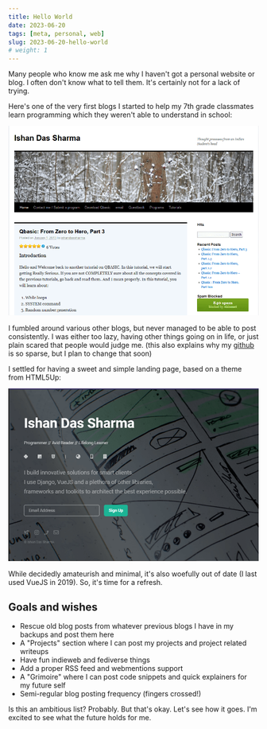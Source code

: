 ```yaml
---
title: Hello World
date: 2023-06-20
tags: [meta, personal, web]
slug: 2023-06-20-hello-world
# weight: 1
---
```


Many people who know me ask me why I haven't got a personal website or blog. I often don't know what to tell them. It's certainly not for a lack of trying.

Here's one of the very first blogs I started to help my 7th grade classmates learn programming which they weren't able to understand in school:

![Screenshot of my first blog](qbasic-site-screenshot.png)

I fumbled around various other blogs, but never managed to be able to post consistently. I was either too lazy, having other things going on in life, or just plain scared that people would judge me. (this also explains why my [github](https://github.com/sad-pixel/) is so sparse, but I plan to change that soon)

I  settled for having a sweet and simple landing page, based on a theme from HTML5Up:

![Screenshot of my landing page](landing-page-screenshot.png)

While decidedly amateurish and minimal, it's also woefully out of date (I last used VueJS in 2019). So, it's time for a refresh.

## Goals and wishes
* Rescue old blog posts from whatever previous blogs I have in my backups and post them here
* A "Projects" section where I can post my projects and project related writeups
* Have fun indieweb and fediverse things
* Add a proper RSS feed and webmentions support
* A "Grimoire" where I can post code snippets and quick explainers for my future self
* Semi-regular blog posting frequency (fingers crossed!)

Is this an ambitious list? Probably. But that's okay. Let's see how it goes. I'm excited to see what the future holds for me.
